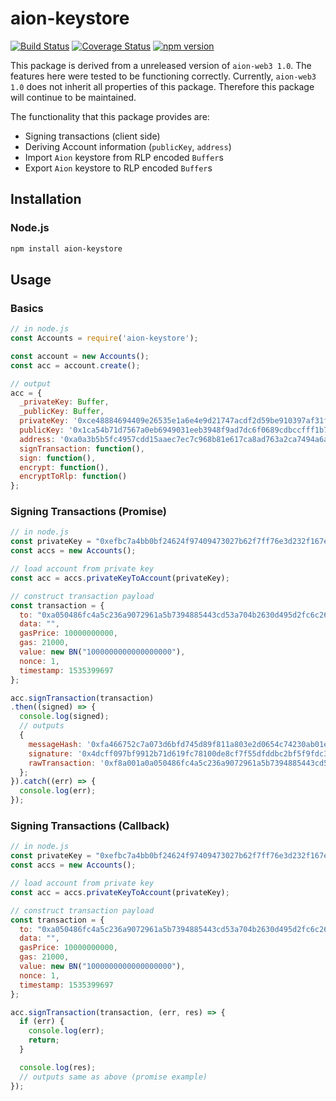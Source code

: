 # aion-keystore

[![Build Status](https://travis-ci.org/qoire/aion-keystore.svg?branch=master)](https://travis-ci.org/qoire/aion-keystore) [![Coverage Status](https://coveralls.io/repos/github/qoire/aion-keystore/badge.svg?branch=master)](https://coveralls.io/github/qoire/aion-keystore?branch=travis) [![npm version](https://badge.fury.io/js/aion-keystore.svg)](https://badge.fury.io/js/aion-keystore)

This package is derived from a unreleased version of ``aion-web3 1.0``. The features here were tested to be functioning correctly. Currently, ``aion-web3 1.0`` does not inherit all properties of this package. Therefore this package will continue to be maintained.

The functionality that this package provides are:

* Signing transactions (client side)
* Deriving Account information (``publicKey``, ``address``)
* Import ``Aion`` keystore from RLP encoded ``Buffer``s
* Export ``Aion`` keystore to RLP encoded ``Buffer``s

## Installation

### Node.js

```bash
npm install aion-keystore
```

## Usage

### Basics
~~~~js
// in node.js
const Accounts = require('aion-keystore');

const account = new Accounts();
const acc = account.create();

// output
acc = {
  _privateKey: Buffer,
  _publicKey: Buffer,
  privateKey: '0xce48884694409e26535e1a6e4e9d21747acdf2d59be910397af31f42de6fd1241ca54b71d7567a0eb6949031eeb3948f9ad7dc6f0689cdbccfff1b7cfc2b9139',
  publicKey: '0x1ca54b71d7567a0eb6949031eeb3948f9ad7dc6f0689cdbccfff1b7cfc2b9139',
  address: '0xa0a3b5b5fc4957cdd15aaec7ec7c968b81e617ca8ad763a2ca7494a6a70ac6e3',
  signTransaction: function(),
  sign: function(),
  encrypt: function(),
  encryptToRlp: function() 
};

~~~~

### Signing Transactions (Promise)

~~~~js
// in node.js
const privateKey = "0xefbc7a4bb0bf24624f97409473027b62f7ff76e3d232f167e002e1f5872cc2884dcff097bf9912b71d619fc78100de8cf7f55dfddbc2bf5f9fdc36bd670781ee";
const accs = new Accounts();

// load account from private key
const acc = accs.privateKeyToAccount(privateKey);

// construct transaction payload
const transaction = {
  to: "0xa050486fc4a5c236a9072961a5b7394885443cd53a704b2630d495d2fc6c268b",
  data: "",
  gasPrice: 10000000000,
  gas: 21000,
  value: new BN("1000000000000000000"),
  nonce: 1,
  timestamp: 1535399697
};

acc.signTransaction(transaction)
.then((signed) => {
  console.log(signed);
  // outputs
  {
    messageHash: '0xfa466752c7a073d6bfd745d89f811a803e2d0654c74230ab01e656eb52fd4369',
    signature: '0x4dcff097bf9912b71d619fc78100de8cf7f55dfddbc2bf5f9fdc36bd670781ee84be4c9fdfa713e23c6b1b7f74e77f2a65037b82088611ae496c40ffc182fce2683787da136b19872cc7d9ac95a1c3400e2345202a7b09ec67c876587818010b',
    rawTransaction: '0xf8a001a0a050486fc4a5c236a9072961a5b7394885443cd53a704b2630d495d2fc6c268b880de0b6b3a764000080845b8457118252088800000002540be40001b8604dcff097bf9912b71d619fc78100de8cf7f55dfddbc2bf5f9fdc36bd670781ee84be4c9fdfa713e23c6b1b7f74e77f2a65037b82088611ae496c40ffc182fce2683787da136b19872cc7d9ac95a1c3400e2345202a7b09ec67c876587818010b'
  };
}).catch((err) => {
  console.log(err);
});
~~~~

### Signing Transactions (Callback)

~~~~js
// in node.js
const privateKey = "0xefbc7a4bb0bf24624f97409473027b62f7ff76e3d232f167e002e1f5872cc2884dcff097bf9912b71d619fc78100de8cf7f55dfddbc2bf5f9fdc36bd670781ee";
const accs = new Accounts();

// load account from private key
const acc = accs.privateKeyToAccount(privateKey);

// construct transaction payload
const transaction = {
  to: "0xa050486fc4a5c236a9072961a5b7394885443cd53a704b2630d495d2fc6c268b",
  data: "",
  gasPrice: 10000000000,
  gas: 21000,
  value: new BN("1000000000000000000"),
  nonce: 1,
  timestamp: 1535399697
};

acc.signTransaction(transaction, (err, res) => {
  if (err) {
    console.log(err);
    return;
  }

  console.log(res);
  // outputs same as above (promise example)
});
~~~~
